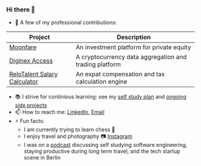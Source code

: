 ### Hi there 👋

- 🔭 A few of my professional contributions:

| Project       | Description           |
| ------------- |-------------|
| [Moonfare](https://www.moonfare.com/)      | An investment platform for private equity | `Typescript` `NodeJS` `MySQL` `React` `Redux` |
| [Diginex Access](https://www.diginex.com/diginex-access/)| A cryptocurrency data aggregation and trading platform|`Python` `Typescript` `NodeJS` `PostgreSQL` `MongoDB` `Redis` `React` `RxJS` |
| [ReloTalent Salary Calculator](https://www.relotalent.com/salary-calculator) | An expat compensation and tax calculation engine | `Python` `AWS Lambda` `MySQL` |
  
- :books:  I strive for continious learning: see my [self study plan](https://github.com/users/mtanzim/projects/4) and [ongoing side projects](https://github.com/users/mtanzim/projects/5)
- 📫  How to reach me: [LinkedIn](https://www.linkedin.com/in/tanzim-mokammel), [Email](mailto:mtanzim@gmail.com)
- ⚡ Fun facts:
  - I am currently trying to learn chess :crown:
  - I enjoy travel and photography :camera: [Instagram](https://www.instagram.com/tanzim_m/?hl=en)
  - I was on a [podcast](https://open.spotify.com/episode/5u3gXFNGomUkKimQHE9sgG?si=Op9ZjqG-RcuyWr9Uek2TvA) discussing self studying software engineering, staying productive during long term travel, and the tech startup scene in Berlin
  

